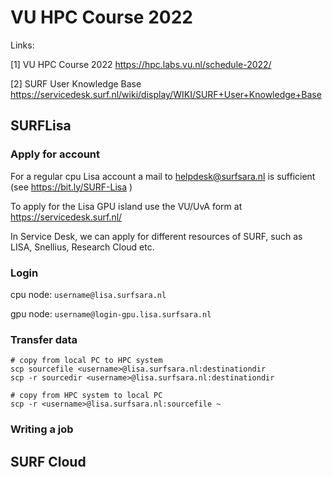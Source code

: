 # VU HPC Course 2022

Links:

[1] VU HPC Course 2022 https://hpc.labs.vu.nl/schedule-2022/

[2] SURF User Knowledge Base https://servicedesk.surf.nl/wiki/display/WIKI/SURF+User+Knowledge+Base

## SURFLisa

### Apply for account

For a regular cpu Lisa account a mail to helpdesk@surfsara.nl is sufficient (see https://bit.ly/SURF-Lisa )

To apply for the Lisa GPU island use the VU/UvA form at https://servicedesk.surf.nl/

In Service Desk, we can apply for different resources of SURF, such as LISA, Snellius, Research Cloud etc.

### Login

cpu node: `username@lisa.surfsara.nl`

gpu node: `username@login-gpu.lisa.surfsara.nl`

### Transfer data

```shell
# copy from local PC to HPC system
scp sourcefile <username>@lisa.surfsara.nl:destinationdir  
scp -r sourcedir <username>@lisa.surfsara.nl:destinationdir

# copy from HPC system to local PC
scp -r <username>@lisa.surfsara.nl:sourcefile ~
```

### Writing a job



## SURF Cloud


